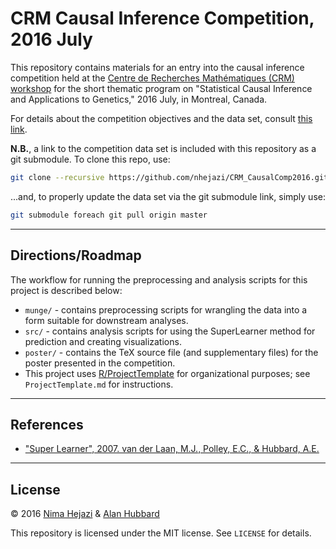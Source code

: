 # CRM Causal Inference Competition, 2016 July

This repository contains materials for an entry into the causal inference
competition held at the [Centre de Recherches Mathématiques (CRM)
workshop](http://www.crm.umontreal.ca/2016/Genetics16/index_e.php) for the short
thematic program on "Statistical Causal Inference and Applications to Genetics,"
2016 July, in Montreal, Canada.

For details about the competition objectives and the data set, consult [this
link](http://www.crm.umontreal.ca/2016/Genetics16/competition_e.php).

__N.B.__, a link to the competition data set is included with this repository as
a git submodule. To clone this repo, use:

```bash
git clone --recursive https://github.com/nhejazi/CRM_CausalComp2016.git
```

...and, to properly update the data set via the git submodule link, simply use:

```bash
git submodule foreach git pull origin master
```

---

## Directions/Roadmap

The workflow for running the preprocessing and analysis scripts for this project
is described below:

* `munge/` - contains preprocessing scripts for wrangling the data into a form
    suitable for downstream analyses.
* `src/` - contains analysis scripts for using the SuperLearner method for
    prediction and creating visualizations.
* `poster/` - contains the TeX source file (and supplementary files) for the
    poster presented in the competition.
* This project uses [R/ProjectTemplate](http://projecttemplate.net/index.html)
    for organizational purposes; see `ProjectTemplate.md` for instructions.

---

## References

* ["Super Learner", 2007. van der Laan, M.J., Polley, E.C., & Hubbard,
   A.E.](http://biostats.bepress.com/ucbbiostat/paper222/)

---

## License

&copy; 2016 [Nima Hejazi](http://www.nimahejazi.org) & [Alan
Hubbard](http://hubbard.berkeley.edu)

This repository is licensed under the MIT license. See `LICENSE` for details.
